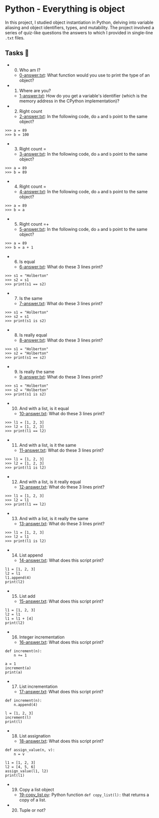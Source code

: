 # Python - Everything is object
In this project, I studied object instantiation in Python, delving into variable aliasing and object identifiers, types, and mutability. The project involved a series of quiz-like questions the answers to which I provided in single-line `.txt` files.

## Tasks 📃
- 0. Who am I?
  - [0-answer.txt](https://github.com/richard-1257/alx-higher_level_programming/blob/master/0x09-python-everything_is_object/0-answer.txt): What function would you use to print the type of an object?

- 1. Where are you?
  - [1-answer.txt](https://github.com/richard-1257/alx-higher_level_programming/blob/master/0x09-python-everything_is_object/1-answer.txt): How do you get a variable's identifier (which is the memory address in the CPython implementation)?

- 2. Right count
  - [2-answer.txt](https://github.com/richard-1257/alx-higher_level_programming/blob/master/0x09-python-everything_is_object/2-answer.txt): In the following code, do `a` and `b` point to the same object? 

```
>>> a = 89
>>> b = 100
```

- 3. Right count =
  - [3-answer.txt](https://github.com/richard-1257/alx-higher_level_programming/blob/master/0x09-python-everything_is_object/3-answer.txt): In the following code, do `a` and `b` point to the same object? 
```
>>> a = 89
>>> b = 89
```

- 4. Right count =
  - [4-answer.txt](https://github.com/richard-1257/alx-higher_level_programming/blob/master/0x09-python-everything_is_object/4-answer.txt): In the following code, do `a` and `b` point to the same object?
```
>>> a = 89
>>> b = a
```

- 5. Right count =+
  - [5-answer.txt](https://github.com/richard-1257/alx-higher_level_programming/blob/master/0x09-python-everything_is_object/5-answer.txt): In the following code, do `a` and `b` point to the same object? 
```
>>> a = 89
>>> b = a + 1
```

- 6. Is equal
  - [6-answer.txt](https://github.com/richard-1257/alx-higher_level_programming/blob/master/0x09-python-everything_is_object/6-answer.txt): What do these 3 lines print?
```
>>> s1 = "Holberton"
>>> s2 = s1
>>> print(s1 == s2)
```

- 7. Is the same
  - [7-answer.txt](https://github.com/richard-1257/alx-higher_level_programming/blob/master/0x09-python-everything_is_object/7-answer.txt): What do these 3 lines print?
```
>>> s1 = "Holberton"
>>> s2 = s1
>>> print(s1 is s2)
```

- 8. Is really equal
  - [8-answer.txt](https://github.com/richard-1257/alx-higher_level_programming/blob/master/0x09-python-everything_is_object/8-answer.txt): What do these 3 lines print?
```
>>> s1 = "Holberton"
>>> s2 = "Holberton"
>>> print(s1 == s2)
```
- 9. Is really the same
  - [9-answer.txt](https://github.com/richard-1257/alx-higher_level_programming/blob/master/0x09-python-everything_is_object/9-answer.txt): What do these 3 lines print?
```
>>> s1 = "Holberton"
>>> s2 = "Holberton"
>>> print(s1 is s2)
```

- 10. And with a list, is it equal
  - [10-answer.txt](https://github.com/richard-1257/alx-higher_level_programming/blob/master/0x09-python-everything_is_object/10-answer.txt): What do these 3 lines print?
```
>>> l1 = [1, 2, 3]
>>> l2 = [1, 2, 3]
>>> print(l1 == l2)
```

- 11. And with a list, is it the same
  - [11-answer.txt](https://github.com/richard-1257/alx-higher_level_programming/blob/master/0x09-python-everything_is_object/11-answer.txt): What do these 3 lines print?
```
>>> l1 = [1, 2, 3]
>>> l2 = [1, 2, 3]
>>> print(l1 is l2)
```

- 12. And with a list, is it really equal
  - [12-answer.txt](https://github.com/richard-1257/alx-higher_level_programming/blob/master/0x09-python-everything_is_object/12-answer.txt): What do these 3 lines print?
```
>>> l1 = [1, 2, 3]
>>> l2 = l1
>>> print(l1 == l2)
```

- 13. And with a list, is it really the same
  - [13-answer.txt](https://github.com/richard-1257/alx-higher_level_programming/blob/master/0x09-python-everything_is_object/13-answer.txt): What do these 3 lines print?
```
>>> l1 = [1, 2, 3]
>>> l2 = l1
>>> print(l1 is l2)
```

- 14. List append
  - [14-answer.txt](https://github.com/richard-1257/alx-higher_level_programming/blob/master/0x09-python-everything_is_object/14-answer.txt): What does this script print?
```
l1 = [1, 2, 3]
l2 = l1
l1.append(4)
print(l2)
```

- 15. List add
  - [15-answer.txt](https://github.com/richard-1257/alx-higher_level_programming/blob/master/0x09-python-everything_is_object/15-answer.txt): What does this script print?
```
l1 = [1, 2, 3]
l2 = l1
l1 = l1 + [4]
print(l2)
```

- 16. Integer incrementation
  - [16-answer.txt](https://github.com/richard-1257/alx-higher_level_programming/blob/master/0x09-python-everything_is_object/16-answer.txt): What does this script print?
```
def increment(n):
    n += 1

a = 1
increment(a)
print(a)
```

- 17. List incrementation
  - [17-answer.txt](https://github.com/richard-1257/alx-higher_level_programming/blob/master/0x09-python-everything_is_object/17-answer.txt): What does this script print?
```
def increment(n):
    n.append(4)

l = [1, 2, 3]
increment(l)
print(l)
```

- 18. List assignation
  - [18-answer.txt](https://github.com/richard-1257/alx-higher_level_programming/blob/master/0x09-python-everything_is_object/18-answer.txt): What does this script print?
```
def assign_value(n, v):
    n = v

l1 = [1, 2, 3]
l2 = [4, 5, 6]
assign_value(l1, l2)
print(l1)
```

- 19. Copy a list object
  - [19-copy_list.py](https://github.com/richard-1257/alx-higher_level_programming/blob/master/0x09-python-everything_is_object/19-copy_list.py): Python function `def copy_list(l):` that returns a copy of a list.
 
- 20. Tuple or not?


















